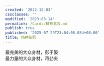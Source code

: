 ```yaml
---
created: '2022-12-03'
cssclasses: ''
modified: '2023-03-14'
permalink: /Cards/精神氮泵.md
publish: true
published: '2025-07-29T23:04:08.054+08:00'
title: 精神氮泵
---
```

最完美的大众身材，彭于晏  
最力量的大众身材，蒋劲夫
